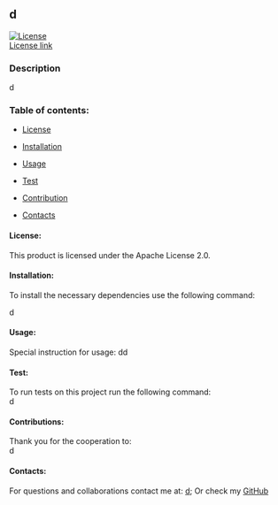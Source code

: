 
  ## d
  
  [![License](https://img.shields.io/badge/License-Apache%20License%202.0-blue.svg)](https://opensource.org/licenses/Apache%20License%202.0)<br>
  [License link](https://choosealicense.com/licenses/Apache%20License%202.0/)<br>

### Description

  d

### Table of contents:

  - [License](#license)

  - [Installation](#install)

  - [Usage](#usage)

  - [Test](#tests)
  
  - [Contribution](#contributions)

  - [Contacts](#contacts)


#### License:
  This product is licensed under the Apache License 2.0.

#### Installation:
  To install the necessary dependencies use the following command:

  d

#### Usage:

  Special instruction for usage:
  dd

#### Test:

  To run tests on this project run the following command: <br>
  d

####  Contributions:
  
  Thank you for the cooperation to:<br>
  d

#### Contacts:

  For questions and collaborations contact me at: [d](mailto:d);
  Or check my [GitHub](https://github.com/d)
